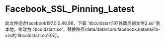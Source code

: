 # Facebook_SSL_Pinning_Latest
此文件适合facebook197.0.0.46.98，下载 'libcoldstart197修改后的文件2.so' 到本地，修改为'libcoldstart.so'，替换路径/data/data/com.facebook.katana/lib-xzs的'libcoldstart.so'即可。
